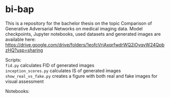 # bi-bap

This is a repository for the bachelor thesis on the topic Comparison of Generative Adversarial Networks on medical imaging data. Model checkpoints, Jupyter notebooks, used datasets and generated images are available here: https://drive.google.com/drive/folders/1eofcVrjAxqrfwdrWQ2iOyqvW24QpbzHQ?usp=sharing

Scripts:  
`fid.py` calculates FID of generated images  
`inception_scores.py` calculates IS of generated images  
`show_real_vs_fake.py` creates a figure with both real and fake images for visual assessment

Notebooks:
